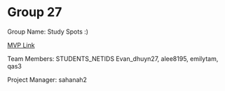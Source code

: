 # Group 27
Group Name: Study Spots :)

[MVP Link](https://docs.google.com/document/d/1OuiALIuQ4GbkmaG4GXgLRHHtVgj-MfuC/edit?usp=sharing&ouid=106278662176469662447&rtpof=true&sd=true)

Team Members: STUDENTS_NETIDS
Evan_dhuyn27, alee8195, emilytam, qas3

Project Manager: sahanah2
